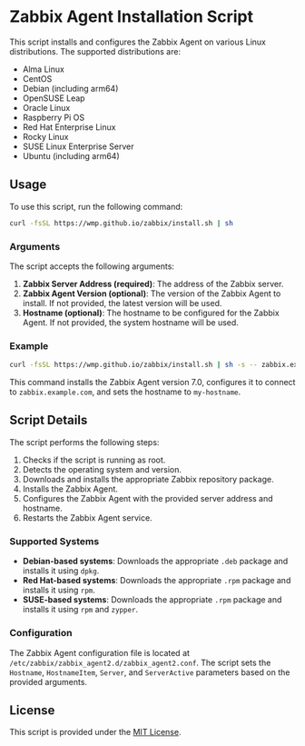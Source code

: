 
# Zabbix Agent Installation Script

This script installs and configures the Zabbix Agent on various Linux distributions. The supported distributions are:

- Alma Linux
- CentOS
- Debian (including arm64)
- OpenSUSE Leap
- Oracle Linux
- Raspberry Pi OS
- Red Hat Enterprise Linux
- Rocky Linux
- SUSE Linux Enterprise Server
- Ubuntu (including arm64)

## Usage

To use this script, run the following command:

```sh
curl -fsSL https://wmp.github.io/zabbix/install.sh | sh
```

### Arguments

The script accepts the following arguments:

1. **Zabbix Server Address (required)**: The address of the Zabbix server.
2. **Zabbix Agent Version (optional)**: The version of the Zabbix Agent to install. If not provided, the latest version will be used.
3. **Hostname (optional)**: The hostname to be configured for the Zabbix Agent. If not provided, the system hostname will be used.

### Example

```sh
curl -fsSL https://wmp.github.io/zabbix/install.sh | sh -s -- zabbix.example.com 7.0 my-hostname
```

This command installs the Zabbix Agent version 7.0, configures it to connect to `zabbix.example.com`, and sets the hostname to `my-hostname`.

## Script Details

The script performs the following steps:

1. Checks if the script is running as root.
2. Detects the operating system and version.
3. Downloads and installs the appropriate Zabbix repository package.
4. Installs the Zabbix Agent.
5. Configures the Zabbix Agent with the provided server address and hostname.
6. Restarts the Zabbix Agent service.

### Supported Systems

- **Debian-based systems**: Downloads the appropriate `.deb` package and installs it using `dpkg`.
- **Red Hat-based systems**: Downloads the appropriate `.rpm` package and installs it using `rpm`.
- **SUSE-based systems**: Downloads the appropriate `.rpm` package and installs it using `rpm` and `zypper`.

### Configuration

The Zabbix Agent configuration file is located at `/etc/zabbix/zabbix_agent2.d/zabbix_agent2.conf`. The script sets the `Hostname`, `HostnameItem`, `Server`, and `ServerActive` parameters based on the provided arguments.

## License

This script is provided under the [MIT License](LICENSE).
